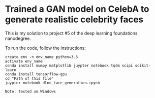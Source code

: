 # Trained a GAN model on CelebA to generate realistic celebrity faces
This is my solution to project #5 of the deep learning foundations nanodegree.

To run the code, follow the instructions:



```
create env -n env_name python=3.6 
activate env_name
conda install numpy matplotlib juypter notebook tqdm scipi scikit-learn
conda install tensorflow-gpu
cd "Path of this file"
juypter notebook dlnd_face_generation.ipynb	

Note: tested on Windows
```
